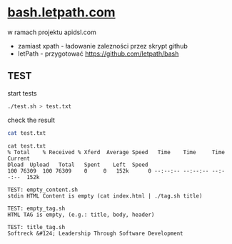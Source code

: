 # [bash.letpath.com](bash.letpath.com)


w ramach projektu apidsl.com
+ zamiast xpath - ładowanie zalezności przez skrypt github
+ letPath - przygotować
  https://github.com/letpath/bash

## TEST

start tests

```bash
./test.sh > test.txt
```

check the result

```bash
cat test.txt
```

    cat test.txt
    % Total    % Received % Xferd  Average Speed   Time    Time     Time  Current
    Dload  Upload   Total   Spent    Left  Speed
    100 76309  100 76309    0     0   152k      0 --:--:-- --:--:-- --:--:--  152k
    
    TEST: empty_content.sh
    stdin HTML Content is empty (cat index.html | ./tag.sh title)
    
    TEST: empty_tag.sh
    HTML TAG is empty, (e.g.: title, body, header)
    
    TEST: title_tag.sh
    Softreck &#124; Leadership Through Software Development
